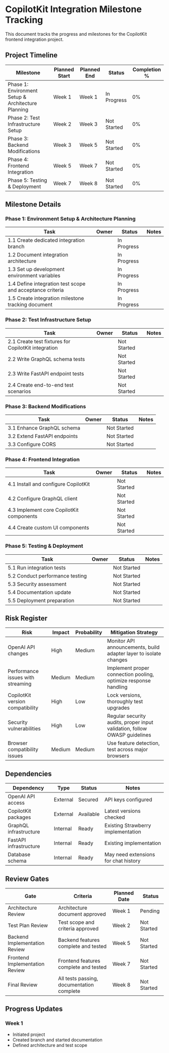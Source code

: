 # CopilotKit Integration Milestone Tracking

This document tracks the progress and milestones for the CopilotKit frontend integration project.

## Project Timeline

| Milestone | Planned Start | Planned End | Status | Completion % |
|-----------|--------------|------------|--------|-------------|
| Phase 1: Environment Setup & Architecture Planning | Week 1 | Week 1 | In Progress | 0% |
| Phase 2: Test Infrastructure Setup | Week 2 | Week 3 | Not Started | 0% |
| Phase 3: Backend Modifications | Week 3 | Week 5 | Not Started | 0% |
| Phase 4: Frontend Integration | Week 5 | Week 7 | Not Started | 0% |
| Phase 5: Testing & Deployment | Week 7 | Week 8 | Not Started | 0% |

## Milestone Details

### Phase 1: Environment Setup & Architecture Planning

| Task | Owner | Status | Notes |
|------|-------|--------|-------|
| 1.1 Create dedicated integration branch | | In Progress | |
| 1.2 Document integration architecture | | In Progress | |
| 1.3 Set up development environment variables | | In Progress | |
| 1.4 Define integration test scope and acceptance criteria | | In Progress | |
| 1.5 Create integration milestone tracking document | | In Progress | |

### Phase 2: Test Infrastructure Setup

| Task | Owner | Status | Notes |
|------|-------|--------|-------|
| 2.1 Create test fixtures for CopilotKit integration | | Not Started | |
| 2.2 Write GraphQL schema tests | | Not Started | |
| 2.3 Write FastAPI endpoint tests | | Not Started | |
| 2.4 Create end-to-end test scenarios | | Not Started | |

### Phase 3: Backend Modifications

| Task | Owner | Status | Notes |
|------|-------|--------|-------|
| 3.1 Enhance GraphQL schema | | Not Started | |
| 3.2 Extend FastAPI endpoints | | Not Started | |
| 3.3 Configure CORS | | Not Started | |

### Phase 4: Frontend Integration

| Task | Owner | Status | Notes |
|------|-------|--------|-------|
| 4.1 Install and configure CopilotKit | | Not Started | |
| 4.2 Configure GraphQL client | | Not Started | |
| 4.3 Implement core CopilotKit components | | Not Started | |
| 4.4 Create custom UI components | | Not Started | |

### Phase 5: Testing & Deployment

| Task | Owner | Status | Notes |
|------|-------|--------|-------|
| 5.1 Run integration tests | | Not Started | |
| 5.2 Conduct performance testing | | Not Started | |
| 5.3 Security assessment | | Not Started | |
| 5.4 Documentation update | | Not Started | |
| 5.5 Deployment preparation | | Not Started | |

## Risk Register

| Risk | Impact | Probability | Mitigation Strategy |
|------|--------|------------|---------------------|
| OpenAI API changes | High | Medium | Monitor API announcements, build adapter layer to isolate changes |
| Performance issues with streaming | Medium | Medium | Implement proper connection pooling, optimize response handling |
| CopilotKit version compatibility | High | Low | Lock versions, thoroughly test upgrades |
| Security vulnerabilities | High | Low | Regular security audits, proper input validation, follow OWASP guidelines |
| Browser compatibility issues | Medium | Medium | Use feature detection, test across major browsers |

## Dependencies

| Dependency | Type | Status | Notes |
|------------|------|--------|-------|
| OpenAI API access | External | Secured | API keys configured |
| CopilotKit packages | External | Available | Latest versions checked |
| GraphQL infrastructure | Internal | Ready | Existing Strawberry implementation |
| FastAPI infrastructure | Internal | Ready | Existing implementation |
| Database schema | Internal | Ready | May need extensions for chat history |

## Review Gates

| Gate | Criteria | Planned Date | Status |
|------|----------|-------------|--------|
| Architecture Review | Architecture document approved | Week 1 | Pending |
| Test Plan Review | Test scope and criteria approved | Week 2 | Not Started |
| Backend Implementation Review | Backend features complete and tested | Week 5 | Not Started |
| Frontend Implementation Review | Frontend features complete and tested | Week 7 | Not Started |
| Final Review | All tests passing, documentation complete | Week 8 | Not Started |

## Progress Updates

### Week 1
- Initiated project
- Created branch and started documentation
- Defined architecture and test scope
